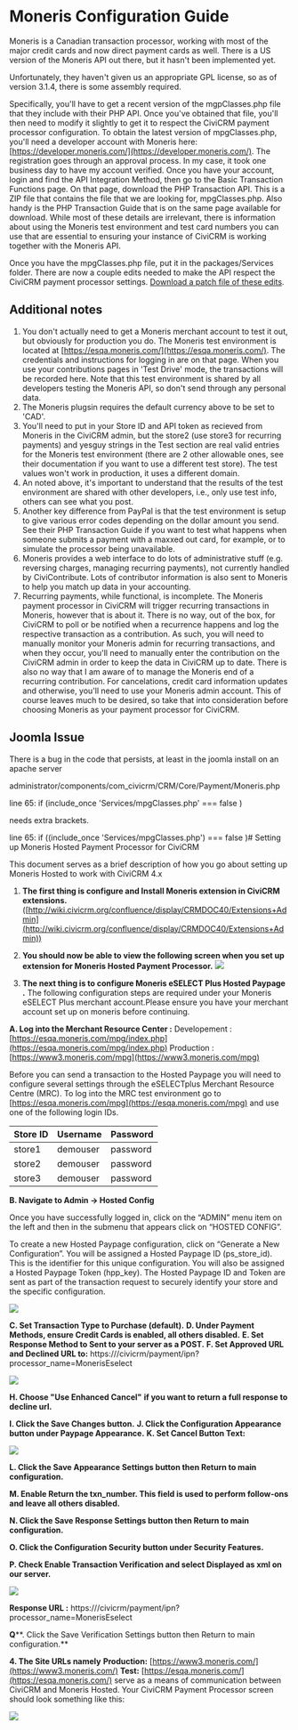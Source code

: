 # Moneris Configuration Guide

Moneris is a Canadian transaction processor, working with most of the major credit cards and now direct payment cards as well. There is a US version of the Moneris API out there, but it hasn't been implemented yet.

Unfortunately, they haven't given us an appropriate GPL license, so as of version 3.1.4, there is some assembly required.

Specifically, you'll have to get a recent version of the mgpClasses.php file that they include with their PHP API. Once you've obtained that file, you'll then need to modify it slightly to get it to respect the CiviCRM payment processor configuration. To obtain the latest version of mpgClasses.php, you'll need a developer account with Moneris here: [https://developer.moneris.com/](https://developer.moneris.com/). The registration goes through an approval process. In my case, it took one business day to have my account verified. Once you have your account, login and find the API Integration Method, then go to the Basic Transaction Functions page. On that page, download the PHP Transaction API. This is a ZIP file that contains the file that we are looking for, mpgClasses.php. Also handy is the PHP Transaction Guide that is on the same page available for download. While most of these details are irrelevant, there is information about using the Moneris test environment and test card numbers you can use that are essential to ensuring your instance of CiviCRM is working together with the Moneris API.

Once you have the mpgClasses.php file, put it in the packages/Services folder. There are now a couple edits needed to make the API respect the CiviCRM payment processor settings. [Download a patch file of these edits](http://matthewoliveira.com/sites/default/files/).

## Additional notes

1. You don't actually need to get a Moneris merchant account to test it out, but obviously for production you do. The Moneris test environment is located at [https://esqa.moneris.com/](https://esqa.moneris.com/). The credentials and instructions for logging in are on that page. When you use your contributions pages in 'Test Drive' mode, the transactions will be recorded here. Note that this test environment is shared by all developers testing the Moneris API, so don't send through any personal data.
1. The Moneris plugsin requires the default currency above to be set to 'CAD'.
1. You'll need to put in your Store ID and API token as recieved from Moneris in the CiviCRM admin, but the store2 (use store3 for recurring payments) and yesguy strings in the Test section are real valid entries for the Moneris test environment (there are 2 other allowable ones, see their documentation if you want to use a different test store). The test values won't work in production, it uses a different domain.
1. An noted above, it's important to understand that the results of the test environment are shared with other developers, i.e., only use test info, others can see what you post.
1. Another key difference from PayPal is that the test environment is setup to give various error codes depending on the dollar amount you send. See their PHP Transaction Guide if you want to test what happens when someone submits a payment with a maxxed out card, for example, or to simulate the processor being unavailable.
1. Moneris provides a web interface to do lots of administrative stuff (e.g. reversing charges, managing recurring payments), not currently handled by CiviContribute. Lots of contributor information is also sent to Moneris to help you match up data in your accounting.
1. Recurring payments, while functional, is incomplete. The Moneris payment processor in CiviCRM will trigger recurring transactions in Moneris, however that is about it. There is no way, out of the box, for CiviCRM to poll or be notified when a recurrence happens and log the respective transaction as a contribution. As such, you will need to manually monitor your Moneris admin for recurring transactions, and when they occur, you'll need to manually enter the contribution on the CiviCRM admin in order to keep the data in CiviCRM up to date. There is also no way that I am aware of to manage the Moneris end of a recurring contribution. For cancelations, credit card information updates and otherwise, you'll need to use your Moneris admin account. This of course leaves much to be desired, so take that into consideration before choosing Moneris as your payment processor for CiviCRM.

## Joomla Issue

There is a bug in the code that persists, at least in the joomla install on an apache server

administrator/components/com_civicrm/CRM/Core/Payment/Moneris.php

line 65: if (include_once 'Services/mpgClasses.php' === false )

needs extra brackets.

line 65: if ((include_once 'Services/mpgClasses.php') === false )# Setting up Moneris Hosted Payment Processor for CiviCRM

This document serves as a brief description of how you go about setting up Moneris Hosted to work with CiviCRM 4.x

1. **The first thing is configure and Install Moneris extension in CiviCRM extensions.** ([http://wiki.civicrm.org/confluence/display/CRMDOC40/Extensions+Admin](http://wiki.civicrm.org/confluence/display/CRMDOC40/Extensions+Admin))
1. **You should now be able to view the following screen when you set up extension for Moneris Hosted Payment Processor.**
 ![](https://wiki.civicrm.org/confluence/download/attachments/86213583/Screenshot%20from%202013-05-20%2020%3A56%3A21.png?version=1&modificationDate=1372586539000&api=v2)

1. **The next thing is to configure Moneris eSELECT Plus Hosted Paypage .**
 The following configuration steps are required under your Moneris eSELECT Plus merchant account.Please ensure you have your merchant account set up on moneris before continuing.

**A. Log into the Merchant Resource Center :**
 Developement : [https://esqa.moneris.com/mpg/index.php](https://esqa.moneris.com/mpg/index.php)
 Production : [https://www3.moneris.com/mpg](https://www3.moneris.com/mpg)

Before you can send a transaction to the Hosted Paypage you will need to configure several settings through the eSELECTplus Merchant Resource Centre (MRC).
 To log into the MRC test environment go to [https://esqa.moneris.com/mpg](https://esqa.moneris.com/mpg) and use one of the following login IDs.

| **Store ID** | **Username** | **Password** |
| --- | --- | --- |
| store1 | demouser | password |
| store2 | demouser | password |
| store3 | demouser | password |

**B. Navigate to Admin -> Hosted Config**

Once you have successfully logged in, click on the “ADMIN” menu item on the left and then in the submenu that appears click on “HOSTED CONFIG”.

To create a new Hosted Paypage configuration, click on “Generate a New Configuration”. You will be assigned a Hosted Paypage ID (ps_store_id). This is the identifier for this unique configuration. You will also be assigned a Hosted Paypage Token (hpp_key). The Hosted Paypage ID and Token are sent as part of the transaction request to securely identify your store and the specific configuration.

![](https://wiki.civicrm.org/confluence/download/attachments/86213583/Screenshot%20from%202013-05-17%2014%3A10%3A39.png?version=1&modificationDate=1372586539000&api=v2)

**C. Set Transaction Type to Purchase (default).**
 **D. Under Payment Methods, ensure Credit Cards is enabled, all others disabled.**
 **E. Set Response Method to Sent to your server as a POST.**
 **F. Set Approved URL and Declined URL to:** https://<YOUR HOST>/civicrm/payment/ipn?processor_name=MonerisEselect

![](https://wiki.civicrm.org/confluence/download/attachments/86213583/Screenshot%20from%202013-05-20%2020%3A49%3A26.png?version=1&modificationDate=1372586539000&api=v2)

**H. Choose "Use Enhanced Cancel"**  **if you want to return a full response to decline url.**

**I. Click the Save Changes button.**
**J. Click the Configuration Appearance button under Paypage Appearance.**
**K. Set Cancel Button Text:**

![](https://wiki.civicrm.org/confluence/download/attachments/86213583/Screenshot%20from%202013-05-20%2020%3A49%3A41.png?version=1&modificationDate=1372586539000&api=v2)

**L. Click the Save Appearance Settings button then Return to main configuration.**

**M. Enable Return the txn_number. This field is used to perform follow-ons and leave all others disabled.**

**N. Click the Save Response Settings button then Return to main configuration.**

**O. Click the Configuration Security button under Security Features.**

**P. Check Enable Transaction Verification and select Displayed as xml on our server.**

![](https://wiki.civicrm.org/confluence/download/attachments/86213583/Screenshot%20from%202013-05-17%2016%3A14%3A31.png?version=1&modificationDate=1372586539000&api=v2)

**Response URL :** https://<YOUR HOST>/civicrm/payment/ipn?processor_name=MonerisEselect

**Q****. Click the Save Verification Settings button then Return to main configuration.**

**4. The Site URLs namely**
 **Production:** [https://www3.moneris.com/](https://www3.moneris.com/)
 **Test:** [https://esqa.moneris.com/](https://esqa.moneris.com/)
 serve as a means of communication between CiviCRM and Moneris Hosted. Your CiviCRM Payment Processor screen should look something like this:

![](https://wiki.civicrm.org/confluence/download/attachments/86213583/Screenshot%20from%202013-05-20%2020%3A56%3A53.png?version=1&modificationDate=1372586539000&api=v2)